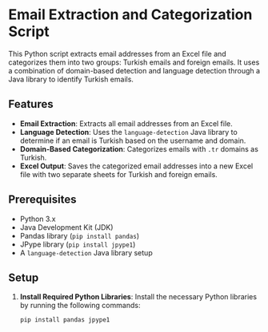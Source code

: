 # Email Extraction and Categorization Script

This Python script extracts email addresses from an Excel file and categorizes them into two groups: Turkish emails and foreign emails. It uses a combination of domain-based detection and language detection through a Java library to identify Turkish emails.

## Features

- **Email Extraction**: Extracts all email addresses from an Excel file.
- **Language Detection**: Uses the `language-detection` Java library to determine if an email is Turkish based on the username and domain.
- **Domain-Based Categorization**: Categorizes emails with `.tr` domains as Turkish.
- **Excel Output**: Saves the categorized email addresses into a new Excel file with two separate sheets for Turkish and foreign emails.

## Prerequisites

- Python 3.x
- Java Development Kit (JDK)
- Pandas library (`pip install pandas`)
- JPype library (`pip install jpype1`)
- A `language-detection` Java library setup

## Setup

1. **Install Required Python Libraries**: Install the necessary Python libraries by running the following commands:
   ```bash
   pip install pandas jpype1
